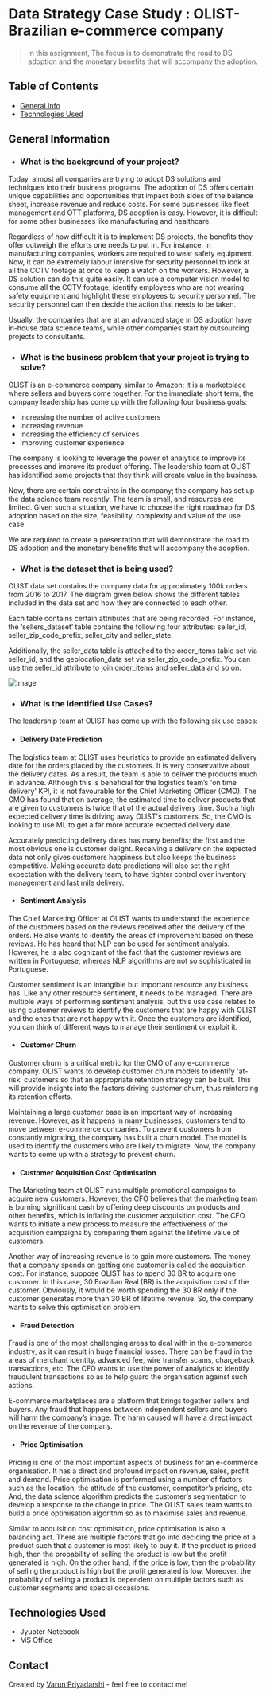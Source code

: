# Data Strategy Case Study : OLIST- Brazilian e-commerce company 
> In this assignment, The focus is to demonstrate the road to DS adoption and the monetary benefits that will accompany the adoption.

## Table of Contents
* [General Info](#general-information)
* [Technologies Used](#technologies-used)

## General Information
- ### What is the background of your project?

Today, almost all companies are trying to adopt DS solutions and techniques into their business programs. The adoption of DS offers certain unique capabilities and opportunities that impact both sides of the balance sheet, increase revenue and reduce costs. For some businesses like fleet management and OTT platforms, DS adoption is easy. However, it is difficult for some other businesses like manufacturing and healthcare. 


Regardless of how difficult it is to implement DS projects, the benefits they offer outweigh the efforts one needs to put in. For instance, in manufacturing companies, workers are required to wear safety equipment. Now, it can be extremely labour intensive for security personnel to look at all the CCTV footage at once to keep a watch on the workers. However, a DS solution can do this quite easily. It can use a computer vision model to consume all the CCTV footage, identify employees who are not wearing safety equipment and highlight these employees to security personnel. The security personnel can then decide the action that needs to be taken. 


Usually, the companies that are at an advanced stage in DS adoption have in-house data science teams, while other companies start by outsourcing projects to consultants. 

- ### What is the business problem that your project is trying to solve?

OLIST is an e-commerce company similar to Amazon; it is a marketplace where sellers and buyers come together. For the immediate short term, the company leadership has come up with the following four business goals: 

  - Increasing the number of active customers  
  - Increasing revenue
  - Increasing the efficiency of services 
  - Improving customer experience

The company is looking to leverage the power of analytics to improve its processes and improve its product offering. The leadership team at OLIST has identified some projects that they think will create value in the business. 

Now, there are certain constraints in the company; the company has set up the data science team recently. The team is small, and resources are limited. Given such a situation, we have to choose the right roadmap for DS adoption based on the size, feasibility, complexity and value of the use case.

We are required to create a presentation that will demonstrate the road to DS adoption and the monetary benefits that will accompany the adoption.

- ### What is the dataset that is being used?
  
OLIST data set contains the company data for approximately 100k orders from 2016 to 2017. The diagram given below shows the different tables included in the data set and how they are connected to each other. 

Each table contains certain attributes that are being recorded. For instance, the ‘sellers_dataset’ table contains the following four attributes: seller_id, seller_zip_code_prefix, seller_city and seller_state. 

Additionally, the seller_data table is attached to the order_items table set via seller_id, and the geolocation_data set via seller_zip_code_prefix. You can use the seller_id attribute to join order_items and seller_data and so on. 

![image](https://github.com/varunpriyadarshi97/Data-Strategy-Case-Study-Brazilian-e-commerce-company-OLIST/assets/57171367/11c02606-28a6-4e12-a9da-51bd05df119d)

 - ### What is the identified Use Cases?

The leadership team at OLIST has come up with the following six use cases: 

- #### Delivery Date Prediction

The logistics team at OLIST uses heuristics to provide an estimated delivery date for the orders placed by the customers. It is very conservative about the delivery dates. As a result, the team is able to deliver the products much in advance. Although this is beneficial for the logistics team’s 'on time delivery' KPI, it is not favourable for the Chief Marketing Officer (CMO). The CMO has found that on average, the estimated time to deliver products that are given to customers is twice that of the actual delivery time. Such a high expected delivery time is driving away OLIST's customers. So, the CMO is looking to use ML to get a far more accurate expected delivery date.

Accurately predicting delivery dates has many benefits; the first and the most obvious one is customer delight. Receiving a delivery on the expected data not only gives customers happiness but also keeps the business competitive. Making accurate date predictions will also set the right expectation with the delivery team, to have tighter control over inventory management and last mile delivery.
 
- #### Sentiment Analysis

The Chief Marketing Officer at OLIST wants to understand the experience of the customers based on the reviews received after the delivery of the orders. He also wants to identify the areas of improvement based on these reviews. He has heard that NLP can be used for sentiment analysis. However, he is also cognizant of the fact that the customer reviews are written in Portuguese, whereas NLP algorithms are not so sophisticated in Portuguese.

Customer sentiment is an intangible but important resource any business has. Like any other resource sentiment, it needs to be managed. There are multiple ways of performing sentiment analysis, but this use case relates to using customer reviews to identify the customers that are happy with OLIST and the ones that are not happy with it. Once the customers are identified, you can think of different ways to manage their sentiment or exploit it.
 
- #### Customer Churn

Customer churn is a critical metric for the CMO of any e-commerce company. OLIST wants to develop customer churn models to identify 'at-risk’ customers so that an appropriate retention strategy can be built. This will provide insights into the factors driving customer churn, thus reinforcing its retention efforts.

Maintaining a large customer base is an important way of increasing revenue. However, as it happens in many businesses, customers tend to move between e-commerce companies. To prevent customers from constantly migrating, the company has built a churn model. The model is used to identify the customers who are likely to migrate. Now, the company wants to come up with a strategy to prevent churn.
 
- #### Customer Acquisition Cost Optimisation

The Marketing team at OLIST runs multiple promotional campaigns to acquire new customers. However, the CFO believes that the marketing team is burning significant cash by offering deep discounts on products and other benefits, which is inflating the customer acquisition cost. The CFO wants to initiate a new process to measure the effectiveness of the acquisition campaigns by comparing them against the lifetime value of customers.

Another way of increasing revenue is to gain more customers. The money that a company spends on getting one customer is called the acquisition cost. For instance, suppose OLIST has to spend 30 BR to acquire one customer. In this case, 30 Brazilian Real (BR) is the acquisition cost of the customer. Obviously, it would be worth spending the 30 BR only if the customer generates more than 30 BR of lifetime revenue. So, the company wants to solve this optimisation problem.
 
- #### Fraud Detection

Fraud is one of the most challenging areas to deal with in the e-commerce industry, as it can result in huge financial losses. There can be fraud in the areas of merchant identity, advanced fee, wire transfer scams, chargeback transactions, etc. The CFO wants to use the power of analytics to identify fraudulent transactions so as to help guard the organisation against such actions.

E-commerce marketplaces are a platform that brings together sellers and buyers. Any fraud that happens between independent sellers and buyers will harm the company’s image. The harm caused will have a direct impact on the revenue of the company.
 
- #### Price Optimisation

Pricing is one of the most important aspects of business for an e-commerce organisation. It has a direct and profound impact on revenue, sales, profit and demand. Price optimisation is performed using a number of factors such as the location, the attitude of the customer, competitor’s pricing, etc. And, the data science algorithm predicts the customer’s segmentation to develop a response to the change in price. The OLIST sales team wants to build a price optimisation algorithm so as to maximise sales and revenue.

Similar to acquisition cost optimisation, price optimisation is also a balancing act. There are multiple factors that go into deciding the price of a product such that a customer is most likely to buy it. If the product is priced high, then the probability of selling the product is low but the profit generated is high. On the other hand, if the price is low, then the probability of selling the product is high but the profit generated is low. Moreover, the probability of selling a product is dependent on multiple factors such as customer segments and special occasions.


## Technologies Used

- Jyupter Notebook
- MS Office

  
## Contact
Created by [Varun Priyadarshi](https://github.com/varunpriyadarshi97) - feel free to contact me!
